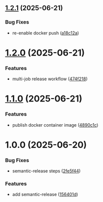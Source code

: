 ## [1.2.1](https://github.com/mtanida/semantic-versioning-test/compare/v1.2.0...v1.2.1) (2025-06-21)


### Bug Fixes

* re-enable docker push ([a18c12a](https://github.com/mtanida/semantic-versioning-test/commit/a18c12aaa7ffd497bbb770200070520454a3e93e))

# [1.2.0](https://github.com/mtanida/semantic-versioning-test/compare/v1.1.0...v1.2.0) (2025-06-21)


### Features

* multi-job release workflow ([474f218](https://github.com/mtanida/semantic-versioning-test/commit/474f21887c32ba1b8bd3c70ab75be27a8908b466))

# [1.1.0](https://github.com/mtanida/semantic-versioning-test/compare/v1.0.0...v1.1.0) (2025-06-21)


### Features

* publish docker container image ([4890c1c](https://github.com/mtanida/semantic-versioning-test/commit/4890c1cf02f84d80c1608e9ed3ba88c588e7bf32))

# 1.0.0 (2025-06-20)


### Bug Fixes

* semantic-release steps ([2fe5f44](https://github.com/mtanida/semantic-versioning-test/commit/2fe5f4480cf50dfb8b9eec73ecc96d8c1c872824))


### Features

* add semantic-release ([156401d](https://github.com/mtanida/semantic-versioning-test/commit/156401d3d65071f8e5ef1ae53ec230afb170da1f))
